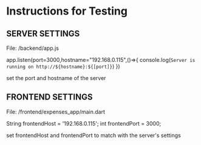 # Instructions for Testing

## SERVER SETTINGS

File: /backend/app.js

app.listen(port=3000,hostname="192.168.0.115",()=>{
    console.log(`Server is running on http://${hostname}:${[port]}`)
})


set the port and hostname of the server

## FRONTEND SETTINGS

File: /frontend/expenses_app/main.dart

String frontendHost = '192.168.0.115';
int frontendPort = 3000;

set frontendHost and frontendPort to match with the server's settings